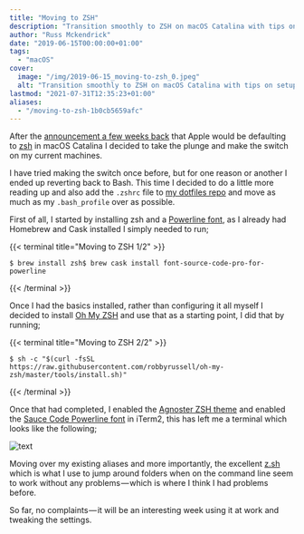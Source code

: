 ```yaml
---
title: "Moving to ZSH"
description: "Transition smoothly to ZSH on macOS Catalina with tips on setup, Oh My ZSH installation, theme customization, and porting existing configurations."
author: "Russ Mckendrick"
date: "2019-06-15T00:00:00+01:00"
tags:
  - "macOS"
cover:
  image: "/img/2019-06-15_moving-to-zsh_0.jpeg"
  alt: "Transition smoothly to ZSH on macOS Catalina with tips on setup, Oh My ZSH installation, theme customization, and porting existing configurations."
lastmod: "2021-07-31T12:35:23+01:00"
aliases:
  - "/moving-to-zsh-1b0cb5659afc"
---
```


After the [announcement a few weeks back](https://www.theverge.com/2019/6/4/18651872/apple-macos-catalina-zsh-bash-shell-replacement-features) that Apple would be defaulting to [zsh](http://zsh.sourceforge.net) in macOS Catalina I decided to take the plunge and make the switch on my current machines.

I have tried making the switch once before, but for one reason or another I ended up reverting back to Bash. This time I decided to do a little more reading up and also add the `.zshrc` file to [my dotfiles repo](https://github.com/russmckendrick/dotfiles) and move as much as my `.bash_profile` over as possible.

First of all, I started by installing zsh and a [Powerline font](https://github.com/powerline/fonts), as I already had Homebrew and Cask installed I simply needed to run;

{{< terminal title="Moving to ZSH 1/2" >}}
```
$ brew install zsh$ brew cask install font-source-code-pro-for-powerline
```
{{< /terminal >}}

Once I had the basics installed, rather than configuring it all myself I decided to install [Oh My ZSH](https://ohmyz.sh) and use that as a starting point, I did that by running;

{{< terminal title="Moving to ZSH 2/2" >}}
```
$ sh -c "$(curl -fsSL https://raw.githubusercontent.com/robbyrussell/oh-my-zsh/master/tools/install.sh)"
```
{{< /terminal >}}

Once that had completed, I enabled the [Agnoster ZSH theme](https://github.com/agnoster/agnoster-zsh-theme) and enabled the [Sauce Code Powerline font](https://github.com/ryanoasis/nerd-fonts/tree/master/patched-fonts/SourceCodePro) in iTerm2, this has left me a terminal which looks like the following;

![text](/img/2019-06-15_moving-to-zsh_1.png)

Moving over my existing aliases and more importantly, the excellent [z.sh](https://github.com/rupa/z) which is what I use to jump around folders when on the command line seem to work without any problems — which is where I think I had problems before.

So far, no complaints — it will be an interesting week using it at work and tweaking the settings.
